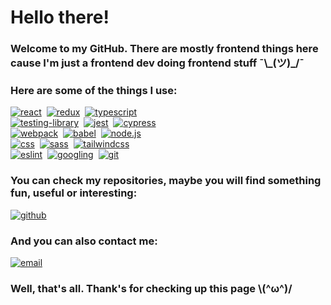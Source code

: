 
# Hello there!

### Welcome to my GitHub. There are mostly frontend things here cause I'm just a frontend dev doing frontend stuff ¯\\\_(ツ)\_/¯

### Here are some of the things I use:

<a href="https://reactjs.org/">
  <img alt="react" src="https://img.shields.io/badge/react-474747.svg?&style=for-the-badge&logo=react&logoColor=fff&logoWidth=20&labelColor=696969" /></a>&nbsp;
<a href="https://redux.js.org/">
  <img alt="redux" src="https://img.shields.io/badge/redux-474747.svg?&style=for-the-badge&logo=redux&logoColor=fff&logoWidth=20&labelColor=696969" /></a>&nbsp;
<a href="https://www.typescriptlang.org/">
  <img alt="typescript" src="https://img.shields.io/badge/typescript-474747.svg?&style=for-the-badge&logo=typescript&logoColor=fff&logoWidth=20&labelColor=696969" /></a>&nbsp;
  
  <br>
  
<a href="https://testing-library.com/docs/react-testing-library/intro/">
  <img alt="testing-library" src="https://img.shields.io/badge/React Testing Library-474747.svg?&style=for-the-badge&logo=testing-library&logoColor=fff&logoWidth=20&labelColor=696969" /></a>&nbsp;
<a href="https://jestjs.io/">
  <img alt="jest" src="https://img.shields.io/badge/jest-474747.svg?&style=for-the-badge&logo=jest&logoColor=fff&logoWidth=20&labelColor=696969" /></a>&nbsp;
<a href="https://www.cypress.io/">
  <img alt="cypress" src="https://img.shields.io/badge/cypress-474747.svg?&style=for-the-badge&logo=cypress&logoColor=fff&logoWidth=20&labelColor=696969" /></a>&nbsp;
    
  <br>

<a href="https://webpack.js.org/">
  <img alt="webpack" src="https://img.shields.io/badge/webpack-474747.svg?&style=for-the-badge&logo=webpack&logoColor=fff&logoWidth=20&labelColor=696969" /></a>&nbsp;
<a href="https://babeljs.io/">
  <img alt="babel" src="https://img.shields.io/badge/babel-474747.svg?&style=for-the-badge&logo=babel&logoColor=fff&logoWidth=20&labelColor=696969" /></a>&nbsp;
<a href="https://nodejs.org/en/">
  <img alt="node.js" src="https://img.shields.io/badge/node.js-474747.svg?&style=for-the-badge&logo=node.js&logoColor=fff&logoWidth=20&labelColor=696969" /></a>&nbsp;

  <br>

<a href="https://developer.mozilla.org/en-US/docs/Web/CSS">
  <img alt="css" src="https://img.shields.io/badge/css-474747.svg?&style=for-the-badge&logo=css3&logoColor=fff&logoWidth=20&labelColor=696969" /></a>&nbsp;
<a href="https://sass-lang.com/">
  <img alt="sass" src="https://img.shields.io/badge/sass-474747.svg?&style=for-the-badge&logo=sass&logoColor=fff&logoWidth=20&labelColor=696969" /></a>&nbsp;
<a href="https://tailwindcss.com/">
  <img alt="tailwindcss" src="https://img.shields.io/badge/tailwind css-474747.svg?&style=for-the-badge&logo=tailwindcss&logoColor=fff&logoWidth=20&labelColor=696969" /></a>&nbsp;


  <br>

<a href="https://eslint.org/">
  <img alt="eslint" src="https://img.shields.io/badge/eslint-474747.svg?&style=for-the-badge&logo=eslint&logoColor=fff&logoWidth=20&labelColor=696969" /></a>&nbsp;
<a href="https://google.com/">
  <img alt="googling" src="https://img.shields.io/badge/googling-474747.svg?&style=for-the-badge&logo=google&logoColor=fff&logoWidth=20&labelColor=696969" /></a>&nbsp;
<a href="https://git-scm.com/">
  <img alt="git" src="https://img.shields.io/badge/git-474747.svg?&style=for-the-badge&logo=git&logoColor=fff&logoWidth=20&labelColor=696969" /></a>&nbsp;


### You can check my repositories, maybe you will find something fun, useful or interesting:
<a href="https://github.com/FairlyTales?tab=repositories">
  <img alt="github" src="https://img.shields.io/badge/repositories-474747.svg?&style=for-the-badge&logo=github&logoColor=fff&logoWidth=20&labelColor=696969" /></a>

### And you can also contact me:
<a href="mailto:khnychkin_kirill@tutanota.com">
  <img alt="email" src="https://img.shields.io/badge/email-474747.svg?&style=for-the-badge&logo=gmail&logoColor=fff&logoWidth=20&labelColor=696969" /></a>

### Well, that's all. Thank's for checking up this page \\(^ω^)/
